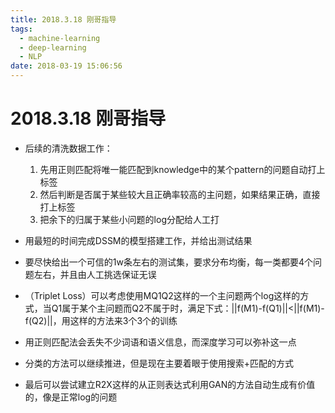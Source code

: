 ```yaml
---
title: 2018.3.18 刚哥指导
tags:
  - machine-learning
  - deep-learning
  - NLP
date: 2018-03-19 15:06:56
---
```



# 2018.3.18 刚哥指导
- 后续的清洗数据工作：
  1. 先用正则匹配将唯一能匹配到knowledge中的某个pattern的问题自动打上标签
  2. 然后判断是否属于某些较大且正确率较高的主问题，如果结果正确，直接打上标签
  3. 把余下的归属于某些小问题的log分配给人工打
  
  <!-- more -->
- 用最短的时间完成DSSM的模型搭建工作，并给出测试结果
- 要尽快给出一个可信的1w条左右的测试集，要求分布均衡，每一类都要4个问题左右，并且由人工挑选保证无误
- （Triplet Loss）可以考虑使用MQ1Q2这样的一个主问题两个log这样的方式，当Q1属于某个主问题而Q2不属于时，满足下式：||f(M1)-f(Q1)||<||f(M1)-f(Q2)||，用这样的方法来3个3个的训练
- 用正则匹配法会丢失不少词语和语义信息，而深度学习可以弥补这一点
- 分类的方法可以继续推进，但是现在主要着眼于使用搜索+匹配的方式
- 最后可以尝试建立R2X这样的从正则表达式利用GAN的方法自动生成有价值的，像是正常log的问题
